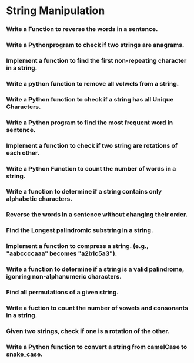 # String Manipulation

### Write a Function to reverse the words in a sentence.
### Write a Pythonprogram to check if two strings are anagrams.
### Implement a function to find the first non-repeating character in a string.
### Write a python function to remove all volwels from a string.
### Write a Python function to check if a string has all Unique Characters.
### Write a Python program to find the most frequent word in sentence.
### Implement a function to check if two string are rotations of each other.
### Write a Python Function to count the number of words in a string.
### Write a function to determine if a string contains only alphabetic characters.

### Reverse the words in a sentence without changing their order.
### Find the Longest palindromic substring in a string.
### Implement a function to compress a string. (e.g., "aabccccaaa" becomes "a2b1c5a3").
### Write a function to determine if a string is a valid palindrome, igonring non-alphanumeric characters.
### Find all permutations of a given string.
### Write a fuction to count the number of vowels and consonants in a string.
### Given two strings, check if one is a rotation of the other.
### Write a Python function to convert a string from camelCase to snake_case. 
